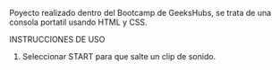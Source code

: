Poyecto realizado dentro del Bootcamp de GeeksHubs, se trata de una consola portatil usando HTML y CSS.

INSTRUCCIONES DE USO
1. Seleccionar START para que salte un clip de sonido.
